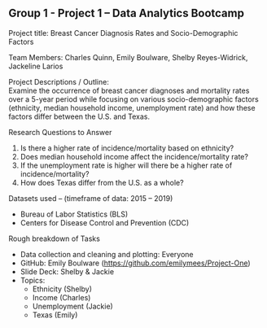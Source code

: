 Group 1 - Project 1 – Data Analytics Bootcamp
---

Project title:
Breast Cancer Diagnosis Rates and Socio-Demographic Factors

Team Members:
Charles Quinn, Emily Boulware, Shelby Reyes-Widrick, Jackeline Larios

Project Descriptions / Outline:  
Examine the occurrence of breast cancer diagnoses and mortality rates over a 5-year period while focusing on various socio-demographic factors (ethnicity, median household income, unemployment rate) and how these factors differ between the U.S. and Texas.

Research Questions to Answer
1.  Is there a higher rate of incidence/mortality based on ethnicity?
2.  Does median household income affect the incidence/mortality rate?
3.  If the unemployment rate is higher will there be a higher rate of incidence/mortality?
4.  How does Texas differ from the U.S. as a whole?


Datasets used – (timeframe of data: 2015 – 2019)
*	Bureau of Labor Statistics (BLS)
*	Centers for Disease Control and Prevention (CDC)


Rough breakdown of Tasks 
*	Data collection and cleaning and plotting: Everyone
*	GitHub: Emily Boulware (https://github.com/emilymees/Project-One)
*   Slide Deck: Shelby & Jackie
*	Topics:
    -   Ethnicity (Shelby)
    -   Income (Charles)
    -   Unemployment (Jackie)
    -   Texas (Emily)
